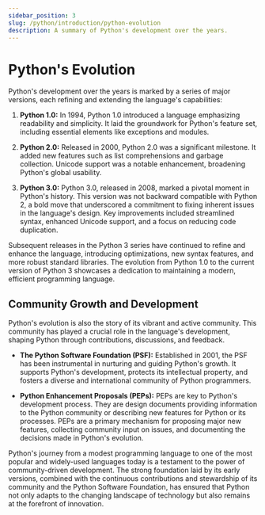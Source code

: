 ```yaml
---
sidebar_position: 3
slug: /python/introduction/python-evolution
description: A summary of Python's development over the years.
---
```


# Python's Evolution

Python's development over the years is marked by a series of major versions, each refining and extending the language's capabilities:

1. **Python 1.0:** In 1994, Python 1.0 introduced a language emphasizing readability and simplicity. It laid the groundwork for Python's feature set, including essential elements like exceptions and modules.

2. **Python 2.0:** Released in 2000, Python 2.0 was a significant milestone. It added new features such as list comprehensions and garbage collection. Unicode support was a notable enhancement, broadening Python's global usability.

3. **Python 3.0:** Python 3.0, released in 2008, marked a pivotal moment in Python's history. This version was not backward compatible with Python 2, a bold move that underscored a commitment to fixing inherent issues in the language's design. Key improvements included streamlined syntax, enhanced Unicode support, and a focus on reducing code duplication.

Subsequent releases in the Python 3 series have continued to refine and enhance the language, introducing optimizations, new syntax features, and more robust standard libraries. The evolution from Python 1.0 to the current version of Python 3 showcases a dedication to maintaining a modern, efficient programming language.

## Community Growth and Development

Python's evolution is also the story of its vibrant and active community. This community has played a crucial role in the language's development, shaping Python through contributions, discussions, and feedback.

- **The Python Software Foundation (PSF):** Established in 2001, the PSF has been instrumental in nurturing and guiding Python's growth. It supports Python's development, protects its intellectual property, and fosters a diverse and international community of Python programmers.

- **Python Enhancement Proposals (PEPs):** PEPs are key to Python's development process. They are design documents providing information to the Python community or describing new features for Python or its processes. PEPs are a primary mechanism for proposing major new features, collecting community input on issues, and documenting the decisions made in Python's evolution.

Python's journey from a modest programming language to one of the most popular and widely-used languages today is a testament to the power of community-driven development. The strong foundation laid by its early versions, combined with the continuous contributions and stewardship of its community and the Python Software Foundation, has ensured that Python not only adapts to the changing landscape of technology but also remains at the forefront of innovation.